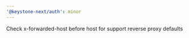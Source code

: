 ```yaml
---
'@keystone-next/auth': minor
---
```


Check x-forwarded-host before host for support reverse proxy defaults
